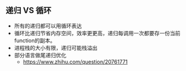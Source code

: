 ## 递归 VS 循环

- 所有的递归都可以用循环表达
- 循环比递归节省内存空间，效率更更高，递归每调用一次都要存一份当前function的副本。
- 进程栈的大小有限，递归可能栈溢出
- 部分语言做尾递归优化
    - https://www.zhihu.com/question/20761771